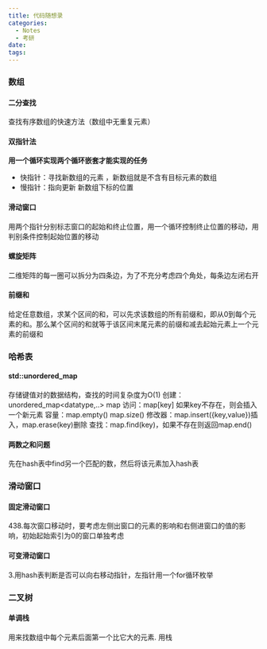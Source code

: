 ```yaml
---
title: 代码随想录
categories:
  - Notes
  - 考研
date:
tags:
---
```

### 数组
#### 二分查找
查找有序数组的快速方法（数组中无重复元素）
#### 双指针法
**用一个循环实现两个循环嵌套才能实现的任务**
- 快指针：寻找新数组的元素 ，新数组就是不含有目标元素的数组
- 慢指针：指向更新 新数组下标的位置
#### 滑动窗口
用两个指针分别标志窗口的起始和终止位置，用一个循环控制终止位置的移动，用判别条件控制起始位置的移动
#### 螺旋矩阵
二维矩阵的每一圈可以拆分为四条边，为了不充分考虑四个角处，每条边左闭右开
#### 前缀和
给定任意数组，求某个区间的和，可以先求该数组的所有前缀和，即从0到每个元素的和。那么某个区间的和就等于该区间末尾元素的前缀和减去起始元素上一个元素的前缀和

### 哈希表
#### std::unordered_map
存储键值对的数据结构，查找的时间复杂度为O(1)
创建：unordered_map<datatype,..> map
访问：map\[key] 如果key不存在，则会插入一个新元素
容量：map.empty()  map.size()
修改器：map.insert({key,value})插入，map.erase(key)删除
查找：map.find(key)，如果不存在则返回map.end()
#### 两数之和问题
先在hash表中find另一个匹配的数，然后将该元素加入hash表

### 滑动窗口
#### 固定滑动窗口
438.每次窗口移动时，要考虑左侧出窗口的元素的影响和右侧进窗口的值的影响，初始起始索引为0的窗口单独考虑

#### 可变滑动窗口
3.用hash表判断是否可以向右移动指针，左指针用一个for循环枚举

### 二叉树



#### 单调栈
用来找数组中每个元素后面第一个比它大的元素.
用栈